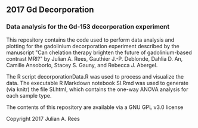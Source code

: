 ## 2017 Gd Decorporation
### Data analysis for the Gd-153 decorporation experiment

This repository contains the code used to perform data analysis and plotting for the gadolinium decorporation experiment described by the manuscript "Can chelation therapy brighten the future of gadolinium-based contrast MRI?" by Julian A. Rees, Gauthier J.-P. Deblonde, Dahlia D. An, Camille Ansoborlo, Stacey S. Gauny, and Rebecca J. Abergel.  

The R script decorporationData.R was used to process and visualize the data.  The executable R Markdown notebook SI.Rmd was used to generate (via knitr) the file SI.html, which contains the one-way ANOVA analysis for each sample type.  

The contents of this repository are available via a GNU GPL v3.0 license 

Copyright 2017 Julian A. Rees